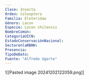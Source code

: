 ```yaml
---
Clase: Insecta
Orden: Coleoptera
Familia: Eleteridae
Género: Lacon
Especie: Lacon chilensis
NombreComún: 
CategoríaUICN: 
EstadoConservaciónNacional: 
SectorenlaRBHH: 
Presencia: 
TipoDeDato: 
Fuente: "Alfredo Ugarte"
---
```

![[Pasted image 20241202122059.png]]